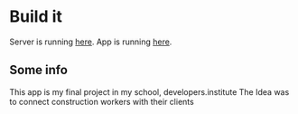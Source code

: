 # Build it 

Server is running [here](https://build-it-server.onrender.com).
App is running [here](https://built-it-app.onrender.com).

## Some info

This app is my final project in my school, developers.institute
The Idea was to connect construction workers with their clients

